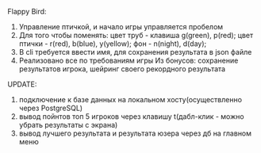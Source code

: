 Flappy Bird:
1. Управление птичкой, и начало игры управляется пробелом
2. Для того чтобы поменять: 
    цвет труб - клавиша g(green), p(red);
    цвет птички - r(red), b(blue), y(yellow);
    фон - n(night), d(day);
3. В cli требуется ввести имя, для сохранения результата в json файле
4. Реализовано все по требованиям игры
Из бонусов:
    сохранение результатов игрока, шейринг своего рекордного результата

UPDATE: 
1. подключение к базе данных на локальном хосту(осуществленно через PostgreSQL)
2. вывод пойнтов топ 5 игроков через клавишу t(дабл-клик - можно убрать результаты с экрана)
3. вывод лучшего результата и результата юзера через дб на главном меню